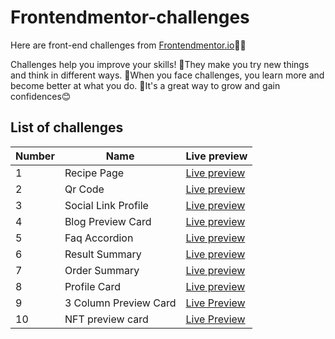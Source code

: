 # Frontendmentor-challenges
Here are front-end challenges from [Frontendmentor.io](https://frontendmentor.io)👨‍💻

Challenges help you improve your skills!
💪They make you try new things and think in different ways.
🤔When you face challenges, you learn more and become better at what you do.
🌟It's a great way to grow and gain confidences😊

## List of challenges
| Number | Name | Live preview |
| - | - | - |
|1| Recipe Page | [Live preview](https://amirhirx.github.io/frontendmentor-challenges/recipe-page/) |
|2| Qr Code | [Live preview](https://amirhirx.github.io/frontendmentor-challenges/qr-code/) |
|3| Social Link Profile | [Live preview](https://amirhirx.github.io/frontendmentor-challenges/social-link-profile/) |
|4| Blog Preview Card | [Live preview](https://amirhirx.github.io/frontendmentor-challenges/blog-preview-card/) | 
|5| Faq Accordion | [Live preview](https://amirhirx.github.io/frontendmentor-challenges/faq-accordion/) |
|6| Result Summary | [Live preview](https://amirhirx.github.io/frontendmentor-challenges/results-summary/) |
|7| Order Summary | [Live preview](https://amirhirx.github.io/frontendmentor-challenges/order-summary/) |
|8| Profile Card | [Live preview](https://amirhirx.github.io/frontendmentor-challenges/profile-card/) |
|9| 3 Column Preview Card |[Live Preview](https://amirhirx.github.io/frontendmentor-challenges/3-column-preview-card) |
|10| NFT preview card | [Live Preview](https://amirhirx.github.io/frontendmentor-challenges/nft-preview-card) |
